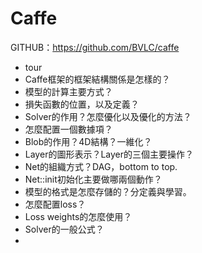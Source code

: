 # Caffe

GITHUB：https://github.com/BVLC/caffe

- tour
 - Caffe框架的框架結構關係是怎樣的？
 - 模型的計算主要方式？
 - 損失函數的位置，以及定義？
 - Solver的作用？怎麼優化以及優化的方法？
 - 怎麼配置一個數據項？
 - Blob的作用？4D結構？一維化？
 - Layer的圖形表示？Layer的三個主要操作？
 - Net的組織方式？DAG，bottom to top.
 - Net::init初始化主要做哪兩個動作？
 - 模型的格式是怎麼存儲的？分定義與學習。
 - 怎麼配置loss？
 - Loss weights的怎麼使用？
 - Solver的一般公式？
 - 